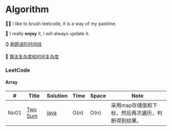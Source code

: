 # Algorithm

🚴‍♀️ I like to brush leetcode, it is a way of my pastime.

🚴‍ I really **enjoy** it, I will always update it.

⌚️ [刷题进阶时间线](https://gist.github.com/tujietg/60f72073a1c7945350abb8b09e2d6455)

📖 [算法复杂度和时间复杂度](https://zhuanlan.zhihu.com/p/50479555)

### LeetCode

#### Array

| #    | Title                                             | Solution                                                     | Time | Space | Note                                              |
| ---- | ------------------------------------------------- | ------------------------------------------------------------ | ---- | ----- | ------------------------------------------------- |
| No01 | [Two Sum](https://leetcode.com/problems/two-sum/) | [java](https://github.com/tujietg/Algorithm/blob/master/leetcode/Array/No01.java) | O(n) | O(n)  | 采用map存储值和下标，然后再次遍历，判断得到结果。 |


